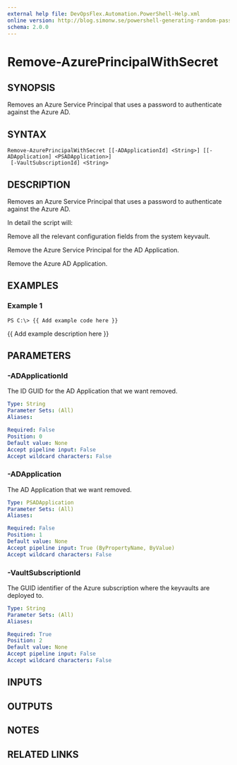 ```yaml
---
external help file: DevOpsFlex.Automation.PowerShell-Help.xml
online version: http://blog.simonw.se/powershell-generating-random-password-for-active-directory/
schema: 2.0.0
---
```


# Remove-AzurePrincipalWithSecret

## SYNOPSIS
Removes an Azure Service Principal that uses a password to authenticate against the Azure AD.

## SYNTAX

```
Remove-AzurePrincipalWithSecret [[-ADApplicationId] <String>] [[-ADApplication] <PSADApplication>]
 [-VaultSubscriptionId] <String>
```

## DESCRIPTION
Removes an Azure Service Principal that uses a password to authenticate against the Azure AD.

In detail the script will:

Remove all the relevant configuration fields from the system keyvault.

Remove the Azure Service Principal for the AD Application.

Remove the Azure AD Application.

## EXAMPLES

### Example 1
```
PS C:\> {{ Add example code here }}
```

{{ Add example description here }}

## PARAMETERS

### -ADApplicationId
The ID GUID for the AD Application that we want removed.

```yaml
Type: String
Parameter Sets: (All)
Aliases: 

Required: False
Position: 0
Default value: None
Accept pipeline input: False
Accept wildcard characters: False
```

### -ADApplication
The AD Application that we want removed.

```yaml
Type: PSADApplication
Parameter Sets: (All)
Aliases: 

Required: False
Position: 1
Default value: None
Accept pipeline input: True (ByPropertyName, ByValue)
Accept wildcard characters: False
```

### -VaultSubscriptionId
The GUID identifier of the Azure subscription where the keyvaults are deployed to.

```yaml
Type: String
Parameter Sets: (All)
Aliases: 

Required: True
Position: 2
Default value: None
Accept pipeline input: False
Accept wildcard characters: False
```

## INPUTS

## OUTPUTS

## NOTES

## RELATED LINKS

